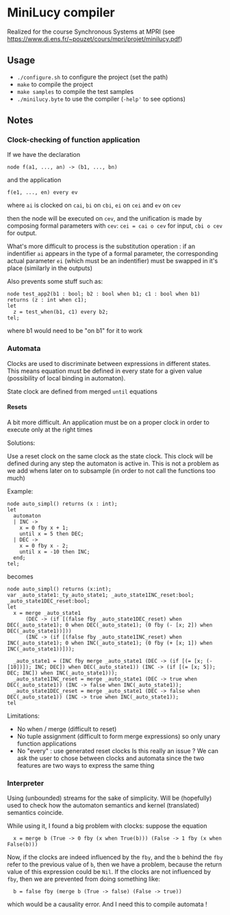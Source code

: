 # MiniLucy compiler

Realized for the course Synchronous Systems at MPRI (see https://www.di.ens.fr/~pouzet/cours/mpri/projet/minilucy.pdf)

## Usage

* `./configure.sh` to configure the project (set the path)
* `make` to compile the project
* `make samples` to compile the test samples
* `./minilucy.byte` to use the compiler (`-help'` to see options)

## Notes

### Clock-checking of function application

If we have the declaration 

`node f(a1, ..., an) -> (b1, ..., bn)`

and the application

`f(e1, ..., en) every ev`

where `ai` is clocked on `cai`, `bi` on `cbi`, `ei` on `cei` and `ev` on `cev`

then the node will be executed on `cev`, and the unification is made by composing formal parameters with `cev`: `cei = cai o cev` for input, `cbi o cev` for output.

What's more difficult to process is the substitution operation : if an indentifier `ai` appears in the type of a formal parameter, the corresponding actual parameter `ei` (which must be an indentifier) must be swapped in it's place (similarly in the outputs)

Also prevents some stuff such as:
```
node test_app2(b1 : bool; b2 : bool when b1; c1 : bool when b1) returns (z : int when c1);
let
  z = test_when(b1, c1) every b2;
tel;
```
where b1 would need to be "on b1" for it to work

### Automata

Clocks are used to discriminate between expressions in different states.
This means equation must be defined in every state for a given value (possibility of local binding in automaton).

State clock are defined from merged `until` equations

#### Resets

A bit more difficult. An application must be on a proper clock in order to execute only at the right times

Solutions:

Use a reset clock on the same clock as the state clock. This clock will be defined during any step the automaton is active in. This is not a problem as we add whens later on to subsample (in order to not call the functions too much)

Example:
```
node auto_simpl() returns (x : int);
let
  automaton
  | INC ->
    x = 0 fby x + 1;
    until x = 5 then DEC;
  | DEC ->
    x = 0 fby x - 2;
    until x = -10 then INC;
  end;
tel;
```

becomes 

```
node auto_simpl() returns (x:int);
var _auto_state1:_ty_auto_state1; _auto_state1INC_reset:bool; _auto_state1DEC_reset:bool;
let
  x = merge _auto_state1 
      (DEC -> (if [(false fby _auto_state1DEC_reset) when DEC(_auto_state1); 0 when DEC(_auto_state1); (0 fby (- [x; 2]) when DEC(_auto_state1))])) 
      (INC -> (if [(false fby _auto_state1INC_reset) when INC(_auto_state1); 0 when INC(_auto_state1); (0 fby (+ [x; 1]) when INC(_auto_state1))]));

  _auto_state1 = (INC fby merge _auto_state1 (DEC -> (if [(= [x; (- [10])]); INC; DEC]) when DEC(_auto_state1)) (INC -> (if [(= [x; 5]); DEC; INC]) when INC(_auto_state1)));
  _auto_state1INC_reset = merge _auto_state1 (DEC -> true when DEC(_auto_state1)) (INC -> false when INC(_auto_state1));
  _auto_state1DEC_reset = merge _auto_state1 (DEC -> false when DEC(_auto_state1)) (INC -> true when INC(_auto_state1));
tel
```

Limitations:
* No when / merge (difficult to reset)
* No tuple assignment (difficult to form merge expressions) so only unary function applications
* No "every" : use generated reset clocks
Is this really an issue ? We can ask the user to chose between clocks and automata since the two features are two ways to express the same thing

### Interpreter

Using (unbounded) streams for the sake of simplicity. Will be (hopefully) used to check how the automaton semantics and kernel (translated) semantics coincide.

While using it, I found a big problem with clocks: suppose the equation

```
  x = merge b (True -> 0 fby (x when True(b))) (False -> 1 fby (x when False(b)))
```

Now, if the clocks are indeed influenced by the `fby`, and the `b` behind the `fby` refer to the previous value of `b`, then we have a problem, because the return value of this expression could be `Nil`. If the clocks are not influenced by `fby`, then we are prevented from doing something like:
```
  b = false fby (merge b (True -> false) (False -> true))
```
which would be a causality error. And I need this to compile automata !
